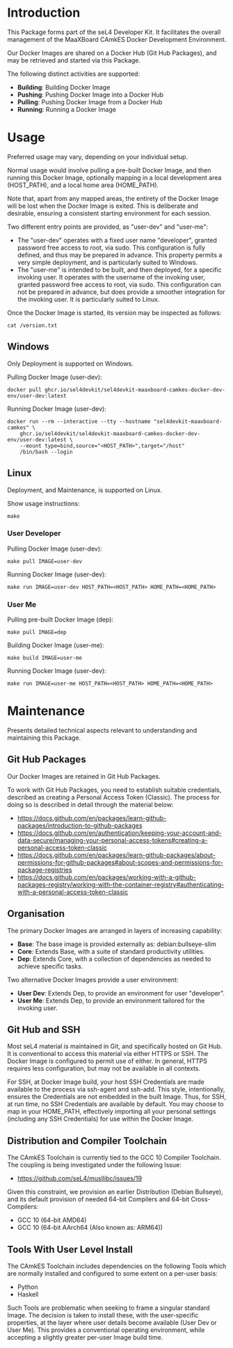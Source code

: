 # Introduction

This Package forms part of the seL4 Developer Kit. It facilitates the overall
management of the MaaXBoard CAmkES Docker Development Environment.

Our Docker Images are shared on a Docker Hub (Git Hub Packages), and may be
retrieved and started via this Package.

The following distinct activities are supported:
* __Building__: Building Docker Image
* __Pushing__: Pushing Docker Image into a Docker Hub
* __Pulling__: Pushing Docker Image from a Docker Hub
* __Running__: Running a Docker Image

# Usage

Preferred usage may vary, depending on your individual setup.

Normal usage would involve pulling a pre-built Docker Image, and then running
this Docker Image, optionally mapping in a local development area (HOST_PATH),
and a local home area (HOME_PATH).

Note that, apart from any mapped areas, the entirety of the Docker Image will
be lost when the Docker Image is exited. This is deliberate and desirable,
ensuring a consistent starting environment for each session.

Two different entry points are provided, as "user-dev" and "user-me":
* The "user-dev" operates with a fixed user name "developer", granted password
  free access to root, via sudo. This
  configuration is fully defined, and thus may be prepared in
advance. This property permits a very simple deployment, and is particularly
suited to Windows.
* The "user-me" is intended to be built, and then deployed, for a specific
  invoking user. It operates with the username of the invoking user, granted
password free access to root, via sudo. This configuration can not be prepared
in advance, but does provide a smoother integration for the invoking user. It
is particularly suited to Linux.

Once the Docker Image is started, its version may be inspected as follows:
```
cat /version.txt
```

## Windows

Only Deployment is supported on Windows.

Pulling Docker Image (user-dev):
```
docker pull ghcr.io/sel4devkit/sel4devkit-maaxboard-camkes-docker-dev-env/user-dev:latest
```

Running Docker Image (user-dev):
```
docker run --rm --interactive --tty --hostname "sel4devkit-maaxboard-camkes" \
    ghcr.io/sel4devkit/sel4devkit-maaxboard-camkes-docker-dev-env/user-dev:latest \
    --mount type=bind,source="<HOST_PATH>",target="/host"
    /bin/bash --login
```

## Linux

Deployment, and Maintenance, is supported on Linux.

Show usage instructions:
```
make
```

### User Developer

Pulling Docker Image (user-dev):
```
make pull IMAGE=user-dev
```

Running Docker Image (user-dev):
```
make run IMAGE=user-dev HOST_PATH=<HOST_PATH> HOME_PATH=<HOME_PATH>
```

### User Me

Pulling pre-built Docker Image (dep):
```
make pull IMAGE=dep
```

Building Docker Image (user-me):
```
make build IMAGE=user-me
```

Running Docker Image (user-dev):
```
make run IMAGE=user-me HOST_PATH=<HOST_PATH> HOME_PATH=<HOME_PATH>
```

# Maintenance

Presents detailed technical aspects relevant to understanding and maintaining
this Package.

## Git Hub Packages

Our Docker Images are retained in Git Hub Packages.

To work with Git Hub Packages, you need to establish suitable credentials,
described as creating a Personal Access Token (Classic). The process for doing
so is described in detail through the material below:
* https://docs.github.com/en/packages/learn-github-packages/introduction-to-github-packages
* https://docs.github.com/en/authentication/keeping-your-account-and-data-secure/managing-your-personal-access-tokens#creating-a-personal-access-token-classic
* https://docs.github.com/en/packages/learn-github-packages/about-permissions-for-github-packages#about-scopes-and-permissions-for-package-registries
* https://docs.github.com/en/packages/working-with-a-github-packages-registry/working-with-the-container-registry#authenticating-with-a-personal-access-token-classic

## Organisation 

The primary Docker Images are arranged in layers of increasing capability:
* __Base__: The base image is provided externally as: debian:bullseye-slim
* __Core__: Extends Base, with a suite of standard productivity
  utilities.
* __Dep__: Extends Core, with a collection of dependencies as needed to
  achieve specific tasks.

Two alternative Docker Images provide a user environment:
* __User Dev__: Extends Dep, to provide an environment for user "developer".
* __User Me__: Extends Dep, to provide an environment tailored for the
  invoking user.

## Git Hub and SSH

Most seL4 material is maintained in Git, and specifically hosted on Git Hub.
It is conventional to access this material via either HTTPS or SSH. The Docker
Image is configured to permit use of either. In general, HTTPS requires less
configuration, but may not be available in all contexts.

For SSH, at Docker Image build, your host SSH Credentials are made available
to the process via ssh-agent and ssh-add. This style, intentionally, ensures
the Credentials are not embedded in the built Image. Thus, for SSH, at run
time, no SSH Credentials are available by default. You may choose to map in
your HOME_PATH, effectively importing all your personal settings (including
any SSH Credentials) for use within the Docker Image.

## Distribution and Compiler Toolchain

The CAmkES Toolchain is currently tied to the GCC 10 Compiler Toolchain. The
coupling is being investigated under the following Issue:
* https://github.com/seL4/musllibc/issues/19

Given this constraint, we provision an earlier Distribution (Debian Bullseye),
and its default provision of needed 64-bit Compilers and 64-bit
Cross-Compilers:
* GCC 10 (64-bit AMD64)
* GCC 10 (64-bit AArch64 (Also known as: ARM64))

## Tools With User Level Install

The CAmkES Toolchain includes dependencies on the following Tools which are
normally installed and configured to some extent on a per-user basis:
+ Python
+ Haskell

Such Tools are problematic when seeking to frame a singular standard Image.
The decision is taken to install these, with the user-specific properties, at
the layer where user details become available (User Dev or User Me). This
provides a conventional operating environment, while accepting a slightly
greater per-user Image build time.
